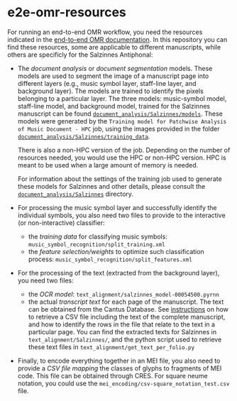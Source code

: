 # e2e-omr-resources

For running an end-to-end OMR workflow, you need the resources indicated in the [end-to-end OMR documentation](http://ddmal.music.mcgill.ca/e2e-omr-documentation/#digital-resources). In this repository you can find these resources, some are applicable to different manuscripts, while others are specificly for the Salzinnes Antiphonal:
-	The *document analysis* or *document segmentation* models. These models are used to segment the image of a manuscript page into different layers (e.g., music symbol layer, staff-line layer, and background layer). The models are trained to identify the pixels belonging to a particular layer. The three models: music-symbol model, staff-line model, and background model, trained for the Salzinnes manuscript can be found [`document_analysis/Salzinnes/models`](https://github.com/DDMAL/e2e-omr-resources/blob/main/document_analysis/Salzinnes/models/). These models were generated by the `Training model for Patchwise Analysis of Music Document - HPC` job, using the images provided in the folder [`document_analysis/Salzinnes/training_data`](https://github.com/DDMAL/e2e-omr-resources/tree/main/document_analysis/Salzinnes/training_data). 

    There is also a non-HPC version of the job. Depending on the number of resources needed, you would use the HPC or non-HPC version. HPC is meant to be used when a large amount of memory is needed. 
    
    For information about the settings of the training job used to generate these models for Salzinnes and other details, please consult the [`document_analysis/Salzinnes`](https://github.com/DDMAL/e2e-omr-resources/tree/main/document_analysis/Salzinnes/) directory.

-	For processing the music symbol layer and successfully identify the individual symbols, you also need two files to provide to the interactive (or non-interactive) classifier:
    -	the *training data* for classifying music symbols: `music_symbol_recognition/split_training.xml`
    -	the *feature selection/weights* to optimize such classification process: `music_symbol_recognition/split_features.xml`

-	For the processing of the text (extracted from the background layer), you need two files:
    - the *OCR model*: `text_alignment/salzinnes_model-00054500.pyrnn`
    - the actual *transcript text* for each page of the manuscript. The text can be obtained from the Cantus Database. See [instructions](http://ddmal.music.mcgill.ca/e2e-omr-documentation/tutorial/music-reconstruction.html#text-alignment) on how to retrieve a CSV file including the text of the complete manuscript, and how to identify the rows in the file that relate to the text in a particular page. You can find the extracted texts for Salzinnes in `text_alignment/Salzinnes/`, and the python script used to retrieve these text files in `text_alignment/get_text_per_folio.py`

-	Finally, to encode everything together in an MEI file, you also need to provide a *CSV file mapping* the classes of glyphs to fragments of MEI code. This file can be obtained through CRES. For square neume notation, you could use the `mei_encoding/csv-square_notation_test.csv` file.
